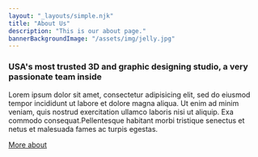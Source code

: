 ```yaml
---
layout: "_layouts/simple.njk"
title: "About Us"
description: "This is our about page."
bannerBackgroundImage: "/assets/img/jelly.jpg"
---
```


<!-- You can use markdown files or html files for your templates (if you want to keep specific classes on html elements (eg. the anchor below) then you can add html to md files) -->

### USA's most trusted 3D and graphic designing studio, a very passionate team inside

Lorem ipsum dolor sit amet, consectetur adipisicing elit, sed do eiusmod tempor incididunt ut labore et dolore magna aliqua. Ut enim ad minim veniam, quis nostrud exercitation ullamco laboris nisi ut aliquip.
Exa commodo consequat.Pellentesque habitant morbi tristique senectus et netus et malesuada fames ac turpis egestas.


<a href="#" class="button">More about</a>

